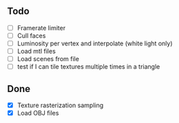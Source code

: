 ## Todo
- [ ] Framerate limiter
- [ ] Cull faces
- [ ] Luminosity per vertex and interpolate (white light only)
- [ ] Load mtl files
- [ ] Load scenes from file
- [ ] test if I can tile textures multiple times in a triangle

## Done
- [x] Texture rasterization sampling
- [x] Load OBJ files
